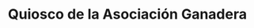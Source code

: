 ---
title: "Quiosco de la Asociación Ganadera"
url: /papantla/quiosco-de-la-asociacion-ganadera/
shop: quiosco
---